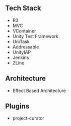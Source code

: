 ## Tech Stack
- R3
- MVC
- VContainer
- Unity Test Framework
- UniTask
- Addressable
- UnityIAP
- Jenkins
- ZLinq

## Architecture
- Effect Based Architecture

## Plugins
- project-curator
